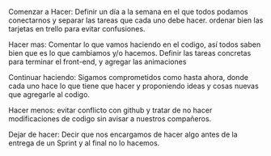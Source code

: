 Comenzar a Hacer:
Definir un día a la semana en el que todos podamos conectarnos y separar las tareas que cada uno debe hacer. 
ordenar bien las tarjetas en trello para evitar confusiones.

Hacer mas:
Comentar lo que vamos haciendo en el codigo, así todos saben bien que es lo que cambiamos y/o hacemos.
Definir las tareas concretas para terminar el front-end, y agregar las animaciones

Continuar haciendo:
Sigamos comprometidos como hasta ahora, donde cada uno hace lo que tiene que hacer y proponiendo ideas y cosas nuevas que agregarle al codigo.

Hacer menos: 
evitar conflicto con github y tratar de no hacer modificaciones de codigo sin avisar a nuestros compañeros.

Dejar de hacer: 
Decir que nos encargamos de hacer algo antes de la entrega de un Sprint y al final no lo hacemos.